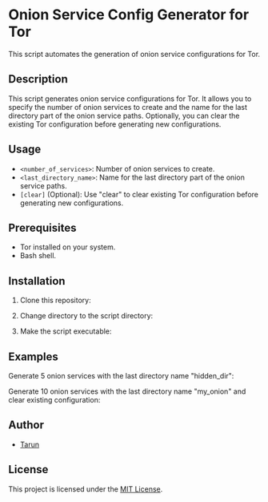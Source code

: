 # Onion Service Config Generator for Tor

This script automates the generation of onion service configurations for Tor.

## Description

This script generates onion service configurations for Tor. It allows you to specify the number of onion services to create and the name for the last directory part of the onion service paths. Optionally, you can clear the existing Tor configuration before generating new configurations.

## Usage




- `<number_of_services>`: Number of onion services to create.
- `<last_directory_name>`: Name for the last directory part of the onion service paths.
- `[clear]` (Optional): Use "clear" to clear existing Tor configuration before generating new configurations.

## Prerequisites

- Tor installed on your system.
- Bash shell.

## Installation

1. Clone this repository:




2. Change directory to the script directory:




3. Make the script executable:


## Examples

Generate 5 onion services with the last directory name "hidden_dir":




Generate 10 onion services with the last directory name "my_onion" and clear existing configuration:




## Author

- [Tarun](https://github.com/Tarun-developer)

## License

This project is licensed under the [MIT License](LICENSE).



